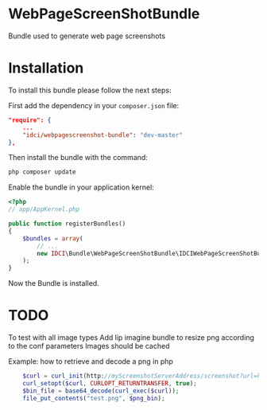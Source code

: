 WebPageScreenShotBundle
=======================

Bundle used to generate web page screenshots

Installation
===========

To install this bundle please follow the next steps:

First add the dependency in your `composer.json` file:

```json
"require": {
    ...
    "idci/webpagescreenshot-bundle": "dev-master"
},
```

Then install the bundle with the command:

```sh
php composer update
```

Enable the bundle in your application kernel:

```php
<?php
// app/AppKernel.php

public function registerBundles()
{
    $bundles = array(
        // ...
        new IDCI\Bundle\WebPageScreenShotBundle\IDCIWebPageScreenShotBundle(),
    );
}
```

Now the Bundle is installed.

TODO
====

To test with all image types
Add lip imagine bundle to resize png according to the conf parameters
Images should be cached

Example: how to retrieve and decode a png in php
```php
    $curl = curl_init(http://myScreenshotServerAddress/screenshot?url=http://www.test.com);
    curl_setopt($curl, CURLOPT_RETURNTRANSFER, true);
    $bin_file = base64_decode(curl_exec($curl));
    file_put_contents("test.png", $png_bin);
```
